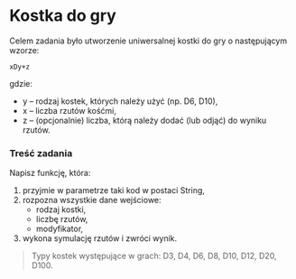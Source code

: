 # Kostka do gry

Celem zadania było utworzenie uniwersalnej kostki do gry o następującym wzorze: 
```
xDy+z
```

gdzie:
- y – rodzaj kostek, których należy użyć (np. D6, D10),
- x – liczba rzutów kośćmi,
- z – (opcjonalnie) liczba, którą należy dodać (lub odjąć) do wyniku rzutów.


### Treść zadania
Napisz funkcję, która:
1. przyjmie w parametrze taki kod w postaci String,
2. rozpozna wszystkie dane wejściowe:
   - rodzaj kostki,
   - liczbę rzutów,
   - modyfikator,
3. wykona symulację rzutów i zwróci wynik.

> Typy kostek występujące w grach:
D3, D4, D6, D8, D10, D12, D20, D100.
